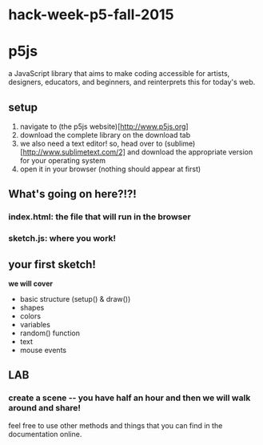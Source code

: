 # hack-week-p5-fall-2015

# p5js 

a JavaScript library that aims to make coding accessible for artists, designers, educators, and beginners, and reinterprets this for today's web.

## setup

1. navigate to 
(the p5js website)[http://www.p5js.org]
2. download the complete library on the download tab
3. we also need a text editor! so, head over to 
(sublime)[http://www.sublimetext.com/2] and download the appropriate version for your operating system
4. open it in your browser (nothing should appear at first)

## What's going on here?!?! 

### index.html: the file that will run in the browser

### sketch.js: where you work! 

## your first sketch!

**we will cover**
  * basic structure (setup() & draw())
  * shapes
  * colors
  * variables
  * random() function
  * text
  * mouse events

## LAB 
### create a scene -- you have half an hour and then we will walk around and share!
feel free to use other methods and things that you can find in the documentation online.
